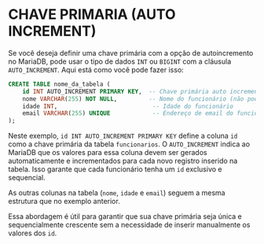 # CHAVE PRIMARIA (AUTO INCREMENT)
Se você deseja definir uma chave primária com a opção de autoincremento no MariaDB, pode usar o tipo de dados `INT` ou `BIGINT` com a cláusula `AUTO_INCREMENT`. Aqui está como você pode fazer isso:

```sql
CREATE TABLE nome_da_tabela (
    id INT AUTO_INCREMENT PRIMARY KEY,  -- Chave primária auto incrementada para identificar exclusivamente cada funcionário
    nome VARCHAR(255) NOT NULL,         -- Nome do funcionário (não pode ser nulo)
    idade INT,                           -- Idade do funcionário
    email VARCHAR(255) UNIQUE            -- Endereço de email do funcionário (deve ser único)
);
```

Neste exemplo, `id INT AUTO_INCREMENT PRIMARY KEY` define a coluna `id` como a chave primária da tabela `funcionarios`. O `AUTO_INCREMENT` indica ao MariaDB que os valores para essa coluna devem ser gerados automaticamente e incrementados para cada novo registro inserido na tabela. Isso garante que cada funcionário tenha um `id` exclusivo e sequencial.

As outras colunas na tabela (`nome`, `idade` e `email`) seguem a mesma estrutura que no exemplo anterior.

Essa abordagem é útil para garantir que sua chave primária seja única e sequencialmente crescente sem a necessidade de inserir manualmente os valores dos `id`.